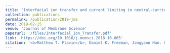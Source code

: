 ```yaml
---
title: "Interfacial ion transfer and current limiting in neutral-carrier ion-selective membranes: A detailed numerical model"
collection: publications
permalink: /publication/2019-jms
date: 2019-02-15
venue: 'Journal of Membrane Science'
paperurl: '/files/Interfacial_Ion_Transfer.pdf'
link: 'https://doi.org/10.1016/j.memsci.2018.10.065'
citation: '<b>Matthew T. Flavin</b>, Daniel K. Freeman, Jongyoon Han. &quot;Interfacial ion transfer and current limiting in neutral-carrier ion-selective membranes: A detailed numerical model.&quot; in <i>Journal of Membrane Science</i>, vol. 572, pp. 374-381, Feb. 2019.'
---
```


